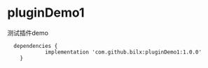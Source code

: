 # pluginDemo1
测试插件demo
 
```
  dependencies {
	        implementation 'com.github.bilx:pluginDemo1:1.0.0'
	}
```
